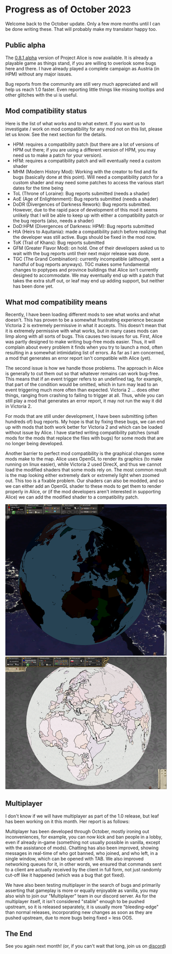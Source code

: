 # Progress as of October 2023

Welcome back to the October update. Only a few more months until I can be done writing these. That will probably make my translator happy too.

## Public alpha

The [0.8.1 alpha](https://github.com/schombert/Project-Alice/releases/download/v0.8.1%CE%B1/0.8.1-ALPHA.zip) version of Project Alice is now available. It is already a playable game as things stand, if you are willing to overlook some bugs here and there. I have already played a complete campaign as Austria (in HPM) without any major issues.

Bug reports from the community are still very much appreciated and will help us reach 1.0 faster. Even reporting little things like missing tooltips and other glitches with the ui is useful.

## Mod compatibility status

Here is the list of what works and to what extent. If you want us to investigate / work on mod compatibility for any mod not on this list, please let us know. See the next section for the details.

- HPM: requires a compatibility patch (but there are a lot of versions of HPM out there; if you are using a different version of HPM, you may need us to make a patch for your version).
- HFM: requires a compatibility patch and will eventually need a custom shader
- MHM (Modern History Mod): Working with the creator to find and fix bugs (basically done at this point). Will need a compatibility patch for a custom shader and may need some patches to access the various start dates for the time being
- ToL (Throne of Loraine): Bug reports submitted (needs a shader)
- AoE (Age of Enlightenment): Bug reports submitted (needs a shader)
- DoDR (Divergences of Darkness Rework): Bug reports submitted. However, due to the rapid pace of development of this mod it seems unlikely that I will be able to keep up with either a compatibility patch or the bug reports (also, needs a shader)
- DoD:HPM (Divergences of Darkness: HPM): Bug reports submitted
- HtA (Heirs to Aquitania): made a compatibility patch before realizing that the developer was still active. Bugs should be fixed in the mod now.
- ToK (Trail of Khans): Bug reports submitted
- GFM (Greater Flavor Mod): on hold. One of their developers asked us to wait with the bug reports until their next major release was done.
- TGC (The Grand Combination): currently incompatible (although, sent a handful of bug reports anyways). TGC makes some fundamental changes to poptypes and province buildings that Alice isn't currently designed to accommodate. We may eventually end up with a patch that takes the extra stuff out, or leaf may end up adding support, but neither has been done yet.

## What mod compatibility means

Recently, I have been loading different mods to see what works and what doesn't. This has proven to be a somewhat frustrating experience because Victoria 2 is extremely permissive in what it accepts. This doesn't mean that it is extremely permissive with what works, but in many cases mods can limp along with all sorts of bugs. This causes two issues for us. First, Alice was partly designed to make writing bug-free mods easier. Thus, it will complain about every problem it finds when you try to launch a mod, often resulting in a somewhat intimidating list of errors. As far as I am concerned, a mod that generates an error report isn't compatible with Alice (yet).

The second issue is how we handle those problems. The approach in Alice is generally to cut them out so that whatever remains can work bug-free. This means that if an event trigger refers to an undefined tag, for example, that part of the condition would be omitted, which in turn may lead to an event triggering much more often than expected. Victoria 2 ... does other things, ranging from crashing to failing to trigger at all. Thus, while you can still play a mod that generates an error report, it may not run the way it did in Victoria 2.

For mods that are still under development, I have been submitting (often hundreds of) bug reports. My hope is that by fixing these bugs, we can end up with mods that both work better for Victoria 2 and which can be loaded without issue by Alice. I have started writing compatibility patches (small mods for the mods that replace the files with bugs) for some mods that are no longer being developed.

Another barrier to perfect mod compatibility is the graphical changes some mods make to the map. Alice uses OpenGL to render its graphics (to make running on linux easier), while Victoria 2 used DirecX, and thus we cannot load the modified shaders that some mods rely on. The most common result is the map looking either extremely dark or extremely light when zoomed out. This too is a fixable problem. Our shaders can also be modded, and so we can either add an OpenGL shader to these mods to get them to render properly in Alice, or (if the mod developers aren't interested in supporting Alice) we can add the modified shader to a compatibility patch.

![too dark MHM](mhm.png)
![too light ToL](tol.png)

## Multiplayer

I don't know if we will have multiplayer as part of the 1.0 release, but leaf has been working on it this month. Her report is as follows:

Multiplayer has been developed through October, mostly ironing out inconveniences, for example, you can now kick and ban people in a lobby, even if already in-game (something not usually possible in vanilla, except with the assistance of mods). Chatting has also been improved, showing messages in real-time of who got banned, who joined, and who left, in a single window, which can be opened with TAB. We also improved networking queues for it, in other words, we ensured that commands sent to a client are actually received by the client in full form, not just randomly cut-off like it happened (which was a bug that got fixed).

We have also been testing multiplayer in the search of bugs and primarily asserting that gameplay is more or equally enjoyable as vanilla, you may also wish to join our "Multiplayer" team in our discord server. As for the multiplayer itself, it isn't considered "stable" enough to be pushed upstream, so it is released separately, it is usually more "bleeding-edge" than normal releases, incorporating new changes as soon as they are pushed upstream, due to more bugs being fixed = less OOS.

## The End

See you again next month! (or, if you can't wait that long, join us on [discord](https://discord.gg/QUJExr4mRn))